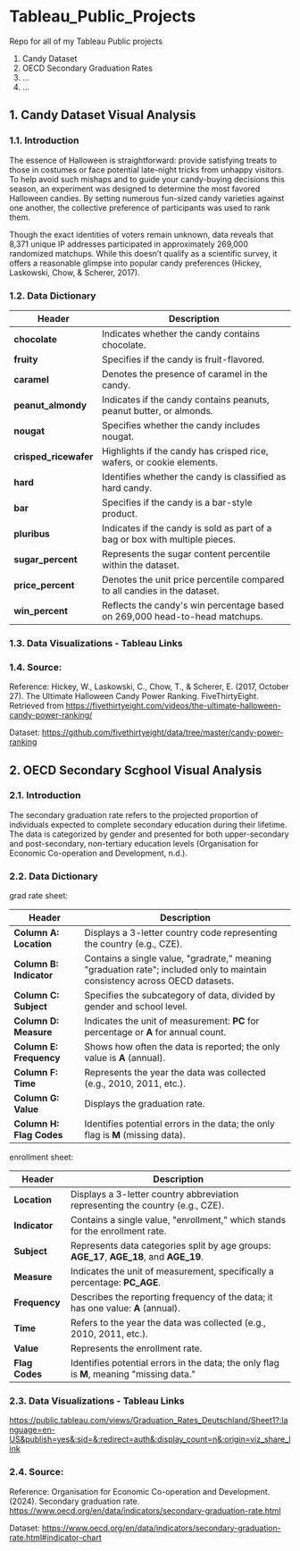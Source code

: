 # Tableau_Public_Projects
Repo for all of my Tableau Public projects

1. Candy Dataset
2. OECD Secondary Graduation Rates
3. ...
4. ...

## 1. Candy Dataset Visual Analysis

### 1.1. Introduction

The essence of Halloween is straightforward: provide satisfying treats to those in costumes or face potential late-night tricks from unhappy visitors. To help avoid such mishaps and to guide your candy-buying decisions this season, an experiment was designed to determine the most favored Halloween candies. By setting numerous fun-sized candy varieties against one another, the collective preference of participants was used to rank them.

Though the exact identities of voters remain unknown, data reveals that 8,371 unique IP addresses participated in approximately 269,000 randomized matchups. While this doesn’t qualify as a scientific survey, it offers a reasonable glimpse into popular candy preferences (Hickey, Laskowski, Chow, & Scherer, 2017).


### 1.2. Data Dictionary

| **Header**          | **Description**                                                                 |
|----------------------|---------------------------------------------------------------------------------|
| **chocolate**        | Indicates whether the candy contains chocolate.                                |
| **fruity**           | Specifies if the candy is fruit-flavored.                                      |
| **caramel**          | Denotes the presence of caramel in the candy.                                  |
| **peanut_almondy**    | Indicates if the candy contains peanuts, peanut butter, or almonds.            |
| **nougat**           | Specifies whether the candy includes nougat.                                   |
| **crisped_ricewafer** | Highlights if the candy has crisped rice, wafers, or cookie elements.          |
| **hard**             | Identifies whether the candy is classified as hard candy.                      |
| **bar**              | Specifies if the candy is a bar-style product.                                 |
| **pluribus**         | Indicates if the candy is sold as part of a bag or box with multiple pieces.   |
| **sugar_percent**     | Represents the sugar content percentile within the dataset.                    |
| **price_percent**     | Denotes the unit price percentile compared to all candies in the dataset.      |
| **win_percent**       | Reflects the candy's win percentage based on 269,000 head-to-head matchups.    |

### 1.3. Data Visualizations - Tableau Links


### 1.4. Source:

Reference: 
Hickey, W., Laskowski, C., Chow, T., & Scherer, E. (2017, October 27). The Ultimate Halloween Candy Power Ranking. FiveThirtyEight. Retrieved from https://fivethirtyeight.com/videos/the-ultimate-halloween-candy-power-ranking/

Dataset:
https://github.com/fivethirtyeight/data/tree/master/candy-power-ranking

## 2. OECD Secondary Scghool Visual Analysis

### 2.1. Introduction

The secondary graduation rate refers to the projected proportion of individuals expected to complete secondary education during their lifetime. The data is categorized by gender and presented for both upper-secondary and post-secondary, non-tertiary education levels (Organisation for Economic Co-operation and Development, n.d.).

### 2.2. Data Dictionary

grad rate sheet:

| **Header**          | **Description**                                                                 |
|----------------------|---------------------------------------------------------------------------------|
| **Column A: Location**  | Displays a 3-letter country code representing the country (e.g., CZE).         |
| **Column B: Indicator**  | Contains a single value, "gradrate," meaning "graduation rate"; included only to maintain consistency across OECD datasets. |
| **Column C: Subject**    | Specifies the subcategory of data, divided by gender and school level.     |
| **Column D: Measure**    | Indicates the unit of measurement: **PC** for percentage or **A** for annual count. |
| **Column E: Frequency**  | Shows how often the data is reported; the only value is **A** (annual).     |
| **Column F: Time**       | Represents the year the data was collected (e.g., 2010, 2011, etc.).       |
| **Column G: Value**      | Displays the graduation rate.                                              |
| **Column H: Flag Codes** | Identifies potential errors in the data; the only flag is **M** (missing data). |

enrollment sheet:

| **Header**            | **Description**                                                                 |
|------------------------|---------------------------------------------------------------------------------|
| **Location**           | Displays a 3-letter country abbreviation representing the country (e.g., CZE). |
| **Indicator**          | Contains a single value, "enrollment," which stands for the enrollment rate.   |
| **Subject**            | Represents data categories split by age groups: **AGE_17**, **AGE_18**, and **AGE_19**. |
| **Measure**            | Indicates the unit of measurement, specifically a percentage: **PC_AGE**.      |
| **Frequency**          | Describes the reporting frequency of the data; it has one value: **A** (annual). |
| **Time**               | Refers to the year the data was collected (e.g., 2010, 2011, etc.).            |
| **Value**              | Represents the enrollment rate.                                                |
| **Flag Codes**         | Identifies potential errors in the data; the only flag is **M**, meaning "missing data." |

### 2.3. Data Visualizations - Tableau Links

https://public.tableau.com/views/Graduation_Rates_Deutschland/Sheet1?:language=en-US&publish=yes&:sid=&:redirect=auth&:display_count=n&:origin=viz_share_link

### 2.4. Source:

Reference: 
Organisation for Economic Co-operation and Development. (2024). Secondary graduation rate. https://www.oecd.org/en/data/indicators/secondary-graduation-rate.html

Dataset:
https://www.oecd.org/en/data/indicators/secondary-graduation-rate.html#indicator-chart
